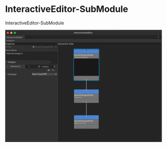 # InteractiveEditor-SubModule
InteractiveEditor-SubModule

![Screenshot](https://github.com/qpkirap/InteractiveEditor-SubModule/blob/main/screen1.png?raw=true)
